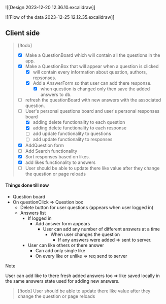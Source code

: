 ![[Design 2023-12-20 12.36.10.excalidraw]]

![[Flow of the data 2023-12-25 12.12.35.excalidraw]]

## Client side

>[!todo] 
>- [x] Make a QuestionBoard which will contain all the questions in the app.
>- [x] Make a QuestionBox that will appear when a question is clicked
>	- [x] will contain every information about question, authors, repsonses.
>	- [x] Add a AnswerForm so that user can add there response.
>		- [x] when question is changed only then save the added answers to db.
>- [ ] refresh the questionBoard with new answers with the associated question.
>- [ ] User's personal questions board and user's personal responses board
>	- [x] adding delete functionality to each question
>	- [x] adding delete functionality to each response
>	- [ ] add update functionality to questions
>	- [ ] add update functionality to responses
>- [x] AddQuestion form
>- [ ] Add Search functionality
>- [x] Sort responses based on likes.
>- [x] add likes functionality to answers
>- [ ] User should be able to update there like value after they change the question or page reloads

#### Things done till now

- Question board
- On questionClick => Question box 
	- Delete button for user questions (appears when user logged in)
	- Answers list
		- If logged in
			- Add answer form appears 
				- User can add any number of different answers at a time 
					- When user changes the question
						- If any answers were added => sent to server.
		- User can like others or there answer 
			- Can add only single like
			- On every like or unlike => req send to server

>[!note]
  >User can add like to there fresh added answers too => like saved locally in the same answers state used for adding new answers.

>[!todo] 
>User should be able to update there like value after they change the question or page reloads


